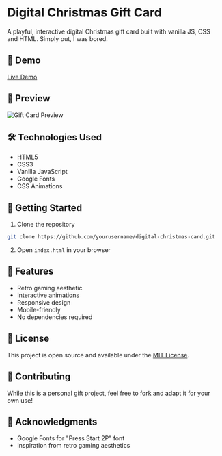 # Digital Christmas Gift Card

A playful, interactive digital Christmas gift card built with vanilla JS, CSS and HTML. Simply put, I was bored.

## 🎄 Demo

[Live Demo](add-your-github-pages-link-here)

## 📸 Preview

![Gift Card Preview](add-screenshot-path-here)

## 🛠️ Technologies Used

- HTML5
- CSS3
- Vanilla JavaScript
- Google Fonts
- CSS Animations

## 🚀 Getting Started

1. Clone the repository

```bash
git clone https://github.com/yourusername/digital-christmas-card.git
```

2. Open `index.html` in your browser

## 🎯 Features

- Retro gaming aesthetic
- Interactive animations
- Responsive design
- Mobile-friendly
- No dependencies required

## 📝 License

This project is open source and available under the [MIT License](LICENSE).

## 🤝 Contributing

While this is a personal gift project, feel free to fork and adapt it for your own use!

## 🙏 Acknowledgments

- Google Fonts for "Press Start 2P" font
- Inspiration from retro gaming aesthetics
